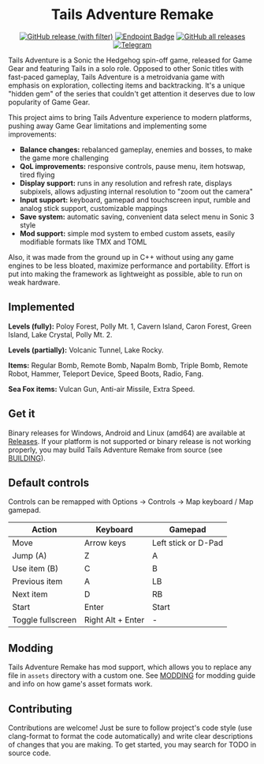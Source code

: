<h1 align="center">
  Tails Adventure Remake
</h1>

<div align="center">

[![GitHub release (with filter)](https://img.shields.io/github/v/release/mechakotik/tails-adventure?style=flat&label=latest&color=&logo=Git&logoColor=white)](https://github.com/mechakotik/tails-adventure/releases)
[![Endpoint Badge](https://img.shields.io/endpoint?url=https%3A%2F%2Fplay.cuzi.workers.dev%2Fplay%3Fi%3Dcom.mechakotik.tailsadventure%26gl%3DUS%26hl%3Den%26l%3Dinstalls%26m%3D%24totalinstalls&logo=google-play&color=)](https://play.google.com/store/apps/details?id=com.mechakotik.tailsadventure)
[![GitHub all releases](https://img.shields.io/github/downloads/mechakotik/tails-adventure/total?color=&logo=github)](https://github.com/mechakotik/tails-adventure/releases)
[![Telegram](https://img.shields.io/badge/Telegram-blue.svg?style=flat&logo=Telegram&logoColor=white)](https://t.me/tailsadventure)

</div>

Tails Adventure is a Sonic the Hedgehog spin-off game, released for Game Gear and featuring Tails in a solo role. Opposed to other Sonic titles with fast-paced gameplay, Tails Adventure is a metroidvania game with emphasis on exploration, collecting items and backtracking. It's a unique "hidden gem" of the series that couldn't get attention it deserves due to low popularity of Game Gear.

This project aims to bring Tails Adventure experience to modern platforms, pushing away Game Gear limitations and implementing some improvements:
- **Balance changes:** rebalanced gameplay, enemies and bosses, to make the game more challenging
- **QoL improvements:** responsive controls, pause menu, item hotswap, tired flying
- **Display support:** runs in any resolution and refresh rate, displays subpixels, allows adjusting internal resolution to "zoom out the camera"
- **Input support:** keyboard, gamepad and touchscreen input, rumble and analog stick support, customizable mappings
- **Save system:** automatic saving, convenient data select menu in Sonic 3 style
- **Mod support:** simple mod system to embed custom assets, easily modifiable formats like TMX and TOML

Also, it was made from the ground up in C++ without using any game engines to be less bloated, maximize performance and portability. Effort is put into making the framework as lightweight as possible, able to run on weak hardware.

## Implemented

**Levels (fully):** Poloy Forest, Polly Mt. 1, Cavern Island, Caron Forest, Green Island, Lake Crystal, Polly Mt. 2.

**Levels (partially):** Volcanic Tunnel, Lake Rocky.

**Items:** Regular Bomb, Remote Bomb, Napalm Bomb, Triple Bomb, Remote Robot, Hammer, Teleport Device, Speed Boots, Radio, Fang.

**Sea Fox items:** Vulcan Gun, Anti-air Missile, Extra Speed.

## Get it

Binary releases for Windows, Android and Linux (amd64) are available at [Releases](https://github.com/mechakotik/tails-adventure/releases). If your platform is not supported or binary release is not working properly, you may build Tails Adventure Remake from source (see [BUILDING](docs/BUILDING.md)).

## Default controls

Controls can be remapped with Options -> Controls -> Map keyboard / Map gamepad.

| Action | Keyboard | Gamepad |
| ------ | -------- | ------- |
| Move | Arrow keys | Left stick or D-Pad |
| Jump (A) | Z | A |
| Use item (B) | C | B |
| Previous item | A | LB |
| Next item | D | RB |
| Start | Enter | Start |
| Toggle fullscreen | Right Alt + Enter | - |

## Modding

Tails Adventure Remake has mod support, which allows you to replace any file in `assets` directory with a custom one. See [MODDING](docs/MODDING.md) for modding guide and info on how game's asset formats work.

## Contributing

Contributions are welcome! Just be sure to follow project's code style (use clang-format to format the code automatically) and write clear descriptions of changes that you are making. To get started, you may search for TODO in source code.

